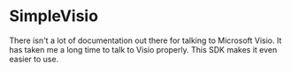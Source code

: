# SimpleVisio
There isn't a lot of documentation out there for talking to Microsoft Visio. It has taken me a long time to talk to Visio properly. This SDK makes it even easier to use.
